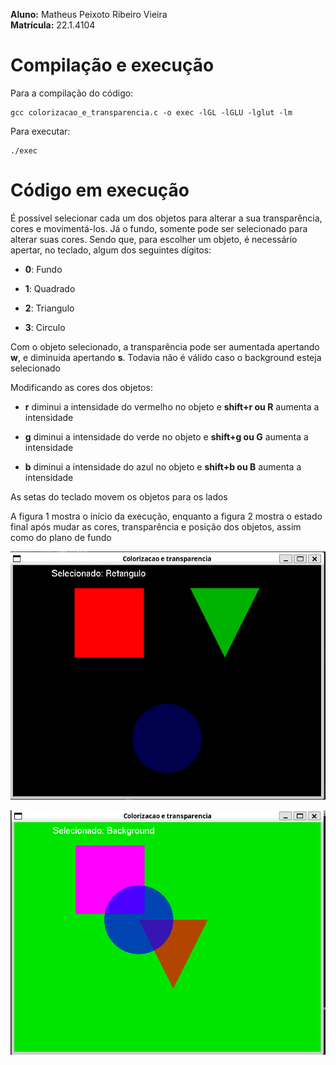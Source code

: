 **Aluno:** Matheus Peixoto Ribeiro Vieira <br>
**Matrícula:** 22.1.4104 

# Compilação e execução
Para a compilação do código: 

```
gcc colorizacao_e_transparencia.c -o exec -lGL -lGLU -lglut -lm
```

Para executar:

```
./exec
```


# Código em execução

É possível selecionar cada um dos objetos para alterar a sua transparência, cores e movimentá-los. Já o fundo, somente pode ser selecionado para alterar suas cores. Sendo que, para escolher um objeto, é necessário apertar, no teclado, algum dos seguintes dígitos: 

* **0**: Fundo

* **1**: Quadrado

* **2**: Triangulo

* **3**: Circulo


Com o objeto selecionado, a transparência pode ser aumentada apertando **w**, e diminuida apertando **s**. Todavia não é válido caso o background esteja selecionado


Modificando as cores dos objetos: 

* **r** diminui a intensidade do vermelho no objeto e **shift+r ou R** aumenta a intensidade

* **g** diminui a intensidade do verde no objeto e **shift+g ou G** aumenta a intensidade

* **b** diminui a intensidade do azul no objeto e **shift+b ou B** aumenta a intensidade


As setas do teclado movem os objetos para os lados

A figura 1 mostra o início da execução, enquanto a figura 2 mostra o estado final após mudar as cores, transparência e posição dos objetos, assim como do plano de fundo

![Início da execucao](imgs/inicio_da_execucao.png)

![comandos executados](imgs/proximas_execucoes.png)
